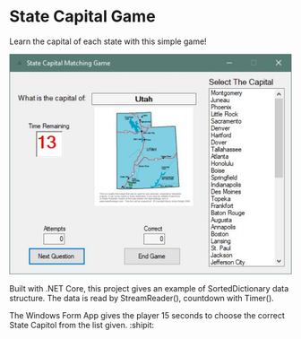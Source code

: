 # State Capital Game
Learn the capital of each state with this simple game!

![Screenshot](screenshot.JPG)


Built with .NET Core, this project gives an example of SortedDictionary<T> data structure.
The data is read by StreamReader(), countdown with Timer().

The Windows Form App gives the player 15 seconds to choose the correct State Capitol from the list given.
 :shipit:

